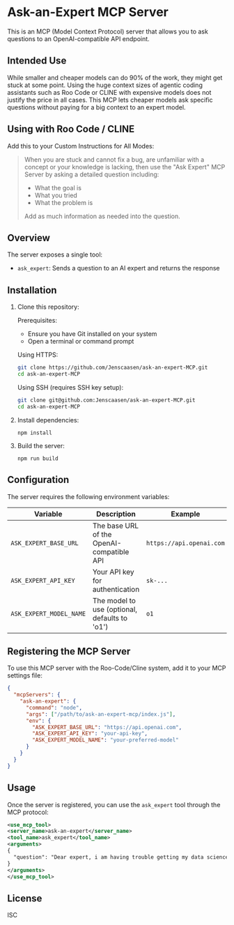 # Ask-an-Expert MCP Server

This is an MCP (Model Context Protocol) server that allows you to ask questions to an OpenAI-compatible API endpoint.

## Intended Use
While smaller and cheaper models can do 90% of the work, they might get stuck at some point. Using the huge context sizes of agentic coding assistants
such as Roo Code or CLINE with expensive models does not justify the price in all cases. This MCP lets cheaper models ask specific questions without paying for a big context to an expert model.

## Using with Roo Code / CLINE
Add this to your Custom Instructions for All Modes:

> When you are stuck and cannot fix a bug, are unfamiliar with a concept or your knowledge is lacking, then use the "Ask Expert" MCP Server by asking a detailed question including:
> - What the goal is
> - What you tried
> - What the problem is
> 
> Add as much information as needed into the question.

## Overview

The server exposes a single tool:
- `ask_expert`: Sends a question to an AI expert and returns the response

## Installation

1. Clone this repository:

   Prerequisites:
   - Ensure you have Git installed on your system
   - Open a terminal or command prompt

   Using HTTPS:
   ```bash
   git clone https://github.com/Jenscaasen/ask-an-expert-MCP.git
   cd ask-an-expert-MCP
   ```

   Using SSH (requires SSH key setup):
   ```bash
   git clone git@github.com:Jenscaasen/ask-an-expert-MCP.git
   cd ask-an-expert-MCP
   ```

2. Install dependencies:
   ```
   npm install
   ```
3. Build the server:
   ```
   npm run build
   ```

## Configuration

The server requires the following environment variables:

| Variable | Description | Example |
|----------|-------------|---------|
| `ASK_EXPERT_BASE_URL` | The base URL of the OpenAI-compatible API | `https://api.openai.com` |
| `ASK_EXPERT_API_KEY` | Your API key for authentication | `sk-...` |
| `ASK_EXPERT_MODEL_NAME` | The model to use (optional, defaults to 'o1') | `o1` |

## Registering the MCP Server

To use this MCP server with the Roo-Code/Cline system, add it to your MCP settings file:

```json
{
  "mcpServers": {
    "ask-an-expert": {
      "command": "node",
      "args": ["/path/to/ask-an-expert-mcp/index.js"],
      "env": {
        "ASK_EXPERT_BASE_URL": "https://api.openai.com",
        "ASK_EXPERT_API_KEY": "your-api-key",
        "ASK_EXPERT_MODEL_NAME": "your-preferred-model"
      }
    }
  }
}
```

## Usage

Once the server is registered, you can use the `ask_expert` tool through the MCP protocol:

```xml
<use_mcp_tool>
<server_name>ask-an-expert</server_name>
<tool_name>ask_expert</tool_name>
<arguments>
{
  "question": "Dear expert, i am having trouble getting my data science script to work. What am i missing? This is what i tried: [...]. This is my goal: [...] Script [...]: "
}
</arguments>
</use_mcp_tool>
```

## License

ISC